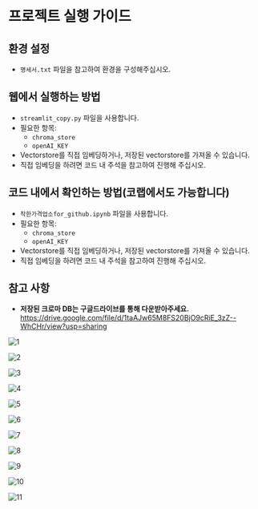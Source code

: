 # 프로젝트 실행 가이드

## 환경 설정
- `명세서.txt` 파일을 참고하여 환경을 구성해주십시오.

## 웹에서 실행하는 방법
- `streamlit_copy.py` 파일을 사용합니다.
- 필요한 항목:
  - `chroma_store`
  - `openAI_KEY`
- Vectorstore를 직접 임베딩하거나, 저장된 vectorstore를 가져올 수 있습니다.
- 직접 임베딩을 하려면 코드 내 주석을 참고하여 진행해 주십시오.

## 코드 내에서 확인하는 방법(코랩에서도 가능합니다)
- `착한가격업소for_github.ipynb` 파일을 사용합니다.
- 필요한 항목:
  - `chroma_store`
  - `openAI_KEY`
- Vectorstore를 직접 임베딩하거나, 저장된 vectorstore를 가져올 수 있습니다.
- 직접 임베딩을 하려면 코드 내 주석을 참고하여 진행해 주십시오.

## 참고 사항
- **저장된 크로마 DB는 구글드라이브를 통해 다운받아주세요.**
https://drive.google.com/file/d/1taAJw65M8FS20BjO9cRiE_3zZ--WhCHr/view?usp=sharing


![1](https://github.com/user-attachments/assets/6be03ad4-7ef5-4442-a643-adad51fa5301)

![2](https://github.com/user-attachments/assets/b31dd676-692a-4ea0-806a-4a3107e5268d)

![3](https://github.com/user-attachments/assets/38147da9-50db-4b91-9a01-2ab9924ab346)

![4](https://github.com/user-attachments/assets/22131f59-5c61-485b-a564-5f934f3ae57c)

![5](https://github.com/user-attachments/assets/74ffc531-5267-4842-b2a2-7594cdbf1f69)

![6](https://github.com/user-attachments/assets/87f3a87c-b592-4eed-9638-ff7dbc744f28)

![7](https://github.com/user-attachments/assets/e10422dc-7157-496a-a4fc-6d7b4ffc93a9)

![8](https://github.com/user-attachments/assets/e9857bd2-b017-4e17-8c2d-fd695f6ff93c)

![9](https://github.com/user-attachments/assets/2ad0b58f-f146-4e99-a340-2116df6e7def)

![10](https://github.com/user-attachments/assets/6e626e20-bbf3-47ef-a9ab-38f12f4e721f)

![11](https://github.com/user-attachments/assets/dec1609e-d60d-40ca-99aa-29c6cec772c3)
